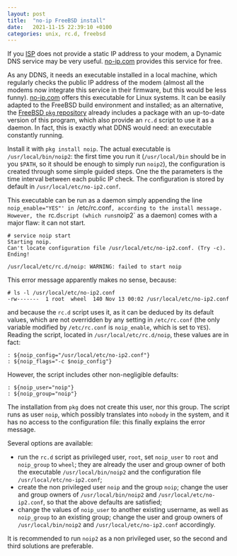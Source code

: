 ```yaml
---
layout: post
title:  "no-ip FreeBSD install"
date:   2021-11-15 22:39:10 +0100
categories: unix, rc.d, freebsd
---
```

If you [ISP][isp] does not provide a static IP address to your modem, a Dynamic DNS service may be very useful. [no-ip.com][no-ip] provides this service for free.

As any DDNS, it needs an executable installed in a local machine, which regularly checks the public IP address of the modem (almost all the modems now integrate this service in their firmware, but this would be less funny). [no-ip.com][no-ip] offers this executable for Linux systems. It can be easily adapted to the FreeBSD build environment and installed; as an alternative, the [FreeBSD `pkg` repository][pkg-repository] already includes a package with an up-to-date version of this program, which also provide an `rc.d` script to use it as a daemon. In fact, this is exactly what DDNS would need: an executable constantly running.

Install it with `pkg install noip`. The actual executable is `/usr/local/bin/noip2`: the first time you run it (`/usr/local/bin` should be in you `$PATH`, so it should be enough to simply run `noip2`), the configuration is created through some simple guided steps. One the the parameters is the time interval between each public IP check. The configuration is stored by default in `/usr/local/etc/no-ip2.conf`.

This executable can be run as a daemon simply appending the line `noip_enable="YES"' in `/etc/rc.conf`, according to the install message. However, the `rc.d` script (which runs `noip2` as a daemon) comes with a major flaw: it can not start.

    # service noip start
    Starting noip.
    Can't locate configuration file /usr/local/etc/no-ip2.conf. (Try -c). Ending!

    /usr/local/etc/rc.d/noip: WARNING: failed to start noip

This error message apparently makes no sense, because:

    # ls -l /usr/local/etc/no-ip2.conf
    -rw-------  1 root  wheel  140 Nov 13 00:02 /usr/local/etc/no-ip2.conf

and because the `rc.d` script uses it, as it can be deduced by its default values, which are not overridden by any setting in `/etc/rc.conf` (the only variable modified by `/etc/rc.conf` is `noip_enable`, which is set to `YES`). Reading the script, located in `/usr/local/etc/rc.d/noip`, these values are in fact:

    : ${noip_config="/usr/local/etc/no-ip2.conf"}
    : ${noip_flags="-c $noip_config"}

However, the script includes other non-negligible defaults:

    : ${noip_user="noip"}
    : ${noip_group="noip"}

The installation from `pkg` does not create this user, nor this group. The script runs as user `noip`, which possibly translates into `nobody` in the system, and it has no access to the configuration file: this finally explains the error message.

Several options are available:

- run the `rc.d` script as privileged user, `root`, set `noip_user` to `root` and `noip_group` to `wheel`; they are already the user and group owner of both the executable `/usr/local/bin/noip2` and the configuration file `/usr/local/etc/no-ip2.conf`;
- create the non privileged user `noip` and the group `noip`; change the user and group owners of `/usr/local/bin/noip2` and `/usr/local/etc/no-ip2.conf`, so that the above defaults are satisfied;
- change the values of `noip_user` to another existing username, as well as `noip_group` to an existing group; change the user and group owners of `/usr/local/bin/noip2` and `/usr/local/etc/no-ip2.conf` accordingly.

It is recommended to run `noip2` as a non privileged user, so the second and third solutions are preferable.


[no-ip]: https://www.noip.com/
[isp]: https://en.wikipedia.org/wiki/Internet_service_provider
[pkg-repository]: https://www.freshports.org/
